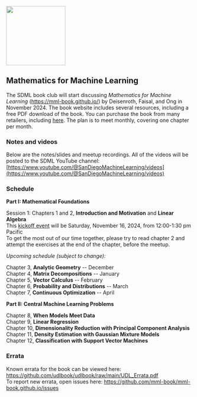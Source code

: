 <img src="https://github.com/SanDiegoMachineLearning/bookclub/blob/master/images/mml-book-cover.jpg?raw=true" width="160">

## Mathematics for Machine Learning

The SDML book club will start discussing *Mathematics for Machine Learning* (https://mml-book.github.io/)
by Deisenroth, Faisal, and Ong in November 2024.
The book website includes several resources, including a free PDF download of the book.
You can purchase the book from many retailers, including [here](https://www.amazon.com/Mathematics-Machine-Learning-Peter-Deisenroth/dp/110845514X/ref=sr_1_1).
The plan is to meet monthly, covering one chapter per month.

### Notes and videos
Below are the notes/slides and meetup recordings.
All of the videos will be posted to the SDML YouTube channel:  [https://www.youtube.com/@SanDiegoMachineLearning/videos](https://www.youtube.com/@SanDiegoMachineLearning/videos)

### Schedule

**Part I: Mathematical Foundations**

Session 1:  Chapters 1 and 2, **Introduction and Motivation** and **Linear Algebra** \
This [kickoff event](https://www.meetup.com/san-diego-machine-learning/events/304168890/) will be Saturday, November 16, 2024, from 12:00-1:30 pm Pacific \
To get the most out of our time together, please try to read chapter 2 and attempt the exercises at the end of the chapter, before the meetup.

*Upcoming schedule (subject to change):*

Chapter 3, **Analytic Geometry** -- December \
Chapter 4, **Matrix Decompositions** -- January \
Chapter 5, **Vector Calculus** -- February \
Chapter 6, **Probability and Distributions** -- March \
Chapter 7, **Continuous Optimization** -- April 

**Part II: Central Machine Learning Problems**

Chapter 8, **When Models Meet Data** \
Chapter 9, **Linear Regression** \
Chapter 10, **Dimensionality Reduction with Principal Component Analysis** \
Chapter 11, **Density Estimation with Gaussian Mixture Models** \
Chapter 12, **Classification with Support Vector Machines** 


### Errata
Known errata for the book can be viewed here:  https://github.com/udlbook/udlbook/raw/main/UDL_Errata.pdf \
To report new errata, open issues here:  https://github.com/mml-book/mml-book.github.io/issues

<br>
<br>
